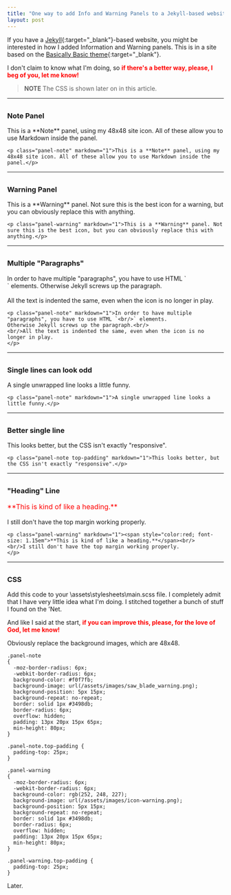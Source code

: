 ```yaml
---
title: "One way to add Info and Warning Panels to a Jekyll-based website"
layout: post
---
```

If you have a [Jekyll](https://jekyllrb.com/){:target="_blank"}-based website, you might be interested in how I added Information and Warning panels. This is in a site based on the [Basically Basic theme](https://github.com/mmistakes/jekyll-theme-basically-basic){:target="_blank"}.

I don't claim to know what I'm doing, so <span style="color:red">**if there's a better way, please, I beg of you, let me know!**</span>

> **NOTE** The CSS is shown later on in this article.

<hr class="hr-medium" style="margin-bottom: 30px"/>




### Note Panel

<p class="panel-note" markdown="1">This is a **Note** panel, using my 48x48 site icon. All of these allow you to use Markdown inside the panel.</p>

```
<p class="panel-note" markdown="1">This is a **Note** panel, using my 48x48 site icon. All of these allow you to use Markdown inside the panel.</p>
```

<hr class="hr-medium" style="margin-bottom: 30px"/>




### Warning Panel

<p class="panel-warning" markdown="1">This is a **Warning** panel.
Not sure this is the best icon for a warning, but you can obviously replace this with anything.</p>

```
<p class="panel-warning" markdown="1">This is a **Warning** panel. Not sure this is the best icon, but you can obviously replace this with anything.</p>
```

<hr class="hr-medium" style="margin-bottom: 30px"/>




### Multiple "Paragraphs"

<p class="panel-note" markdown="1">In order to have multiple "paragraphs", you have to use HTML `<br/>` elements.
Otherwise Jekyll screws up the paragraph.<br/>
<br/>All the text is indented the same, even when the icon is no longer in play.
</p>

```
<p class="panel-note" markdown="1">In order to have multiple "paragraphs", you have to use HTML `<br/>` elements.
Otherwise Jekyll screws up the paragraph.<br/>
<br/>All the text is indented the same, even when the icon is no longer in play.
</p>
```

<hr class="hr-medium" style="margin-bottom: 30px"/>







### Single lines can look odd

<p class="panel-note" markdown="1">A single unwrapped line looks a little funny.</p>

```
<p class="panel-note" markdown="1">A single unwrapped line looks a little funny.</p>
```

<hr class="hr-medium" style="margin-bottom: 30px"/>





### Better single line

<p class="panel-note top-padding" markdown="1">This looks better, but the CSS isn't exactly "responsive".</p>

```
<p class="panel-note top-padding" markdown="1">This looks better, but the CSS isn't exactly "responsive".</p>
```

<hr class="hr-medium" style="margin-bottom: 30px"/>





### "Heading" Line

<p class="panel-warning" markdown="1"><span style="color:red; font-size: 1.15em">**This is kind of like a heading.**</span><br/>
<br/>I still don't have the top margin working properly.
</p>

```
<p class="panel-warning" markdown="1"><span style="color:red; font-size: 1.15em">**This is kind of like a heading.**</span><br/>
<br/>I still don't have the top margin working properly.
</p>
```

<hr class="hr-medium" style="margin-bottom: 30px"/>





### CSS

Add this code to your \assets\stylesheets\main.scss file. I completely admit that I have very little idea what I'm doing. I stitched together a bunch of stuff I found on the 'Net.

And like I said at the start, <span style="color:red">**if you can improve this, please, for the love of God, let me know!**</span>

Obviously replace the background images, which are 48x48.

```
.panel-note
{
  -moz-border-radius: 6px;
  -webkit-border-radius: 6px;
  background-color: #f0f7fb;
  background-image: url(/assets/images/saw_blade_warning.png);
  background-position: 5px 15px;
  background-repeat: no-repeat;
  border: solid 1px #3498db;
  border-radius: 6px;
  overflow: hidden;
  padding: 13px 20px 15px 65px;
  min-height: 80px;
}

.panel-note.top-padding {
  padding-top: 25px;
}

.panel-warning
{
  -moz-border-radius: 6px;
  -webkit-border-radius: 6px;
  background-color: rgb(252, 248, 227);
  background-image: url(/assets/images/icon-warning.png);
  background-position: 5px 15px;
  background-repeat: no-repeat;
  border: solid 1px #3498db;
  border-radius: 6px;
  overflow: hidden;
  padding: 13px 20px 15px 65px;
  min-height: 80px;
}

.panel-warning.top-padding {
  padding-top: 25px;
}
```

Later.